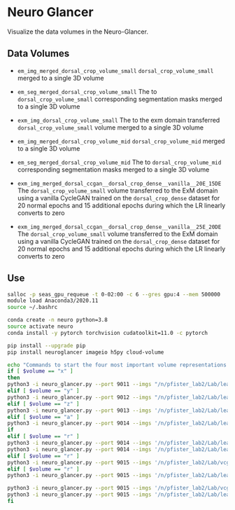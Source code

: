 # Neuro Glancer

Visualize the data volumes in the Neuro-Glancer.

## Data Volumes

* `em_img_merged_dorsal_crop_volume_small`
`dorsal_crop_volume_small` merged to a single 3D volume

* `em_seg_merged_dorsal_crop_volume_small`
The to `dorsal_crop_volume_small` corresponding segmentation masks merged to a single 3D volume

* `exm_img_dorsal_crop_volume_small`
The to the exm domain transferred `dorsal_crop_volume_small` volume merged to a single 3D volume

* `em_img_merged_dorsal_crop_volume_mid`
`dorsal_crop_volume_mid` merged to a single 3D volume

* `em_seg_merged_dorsal_crop_volume_mid`
The to `dorsal_crop_volume_mid` corresponding segmentation masks merged to a single 3D volume

* `exm_img_merged_dorsal_ccgan__dorsal_crop_dense__vanilla__20E_15DE`
The `dorsal_crop_volume_small` volume transferred to the ExM domain using a vanilla CycleGAN trained on the `dorsal_crop_dense` dataset for 20 normal epochs and 15 additional epochs during which the LR linearly converts to zero

* `exm_img_merged_dorsal_ccgan__dorsal_crop_dense__vanilla__25E_20DE`
The `dorsal_crop_volume_small` volume transferred to the ExM domain using a vanilla CycleGAN trained on the `dorsal_crop_dense` dataset for 20 normal epochs and 15 additional epochs during which the LR linearly converts to zero

## Use
```bash
salloc -p seas_gpu_requeue -t 0-02:00 -c 6 --gres gpu:4 --mem 500000
module load Anaconda3/2020.11
source ~/.bashrc

conda create -n neuro python=3.8
source activate neuro
conda install -y pytorch torchvision cudatoolkit=11.0 -c pytorch

pip install --upgrade pip
pip install neuroglancer imageio h5py cloud-volume

echo "Commands to start the four most important volume representations:"
if [ $volume == "x" ]
then
python3 -i neuro_glancer.py --port 9011 --imgs "/n/pfister_lab2/Lab/leander/em2exm/neuro_glancer/volumes/em_img_merged_dorsal_crop_volume_small.h5" --segs "/n/pfister_lab2/Lab/leander/em2exm/neuro_glancer/volumes/em_seg_merged_dorsal_crop_volume_small.h5"
elif [ $volume == "y" ]
python3 -i neuro_glancer.py --port 9012 --imgs "/n/pfister_lab2/Lab/leander/em2exm/neuro_glancer/volumes/exm_img_merged_dorsal_ccgan__dorsal_crop_dense__vanilla__20E_15DE.h5" --segs "/n/pfister_lab2/Lab/leander/em2exm/neuro_glancer/volumes/em_seg_merged_dorsal_crop_volume_small.h5"
elif [ $volume == "z" ]
python3 -i neuro_glancer.py --port 9013 --imgs '/n/pfister_lab2/Lab/leander/em2exm/pytorch_connectomics/datasets/inference/merged_256_not_filtered_dorsal_b.h5' --segs '/n/pfister_lab2/Lab/leander/em2exm/slurm_jobs/ccgan_dorsal_crop_volume_small__train__segmodel/segment/dorsal_b/bcd_watershed_result.h5'
elif [ $volume == "a" ]
python3 -i neuro_glancer.py --port 9014 --imgs '/n/pfister_lab2/Lab/leander/em2exm/pytorch_connectomics/datasets/inference/merged_256_not_filtered_dorsal_b.h5' --segs '/n/pfister_lab2/Lab/leander/em2exm/slurm_jobs/seg___volume_small__from__dens_van_20E_15DE__train_segmodel/segment/dorsal_b/bcd_watershed_result.h5'
if
elif [ $volume == "r" ]
python3 -i neuro_glancer.py --port 9014 --imgs '/n/pfister_lab2/Lab/leander/cerberus/neuro_glancer/data/exm_3D_1_025_025.h5' --segs '/n/pfister_lab2/Lab/leander/cerberus/neuro_glancer/data/em_3D_1_3_3.h5'
python3 -i neuro_glancer.py --port 9014 --imgs '/n/pfister_lab2/Lab/leander/cerberus/neuro_glancer/data/exm_3D_1_025_025.h5' --segs '/n/pfister_lab2/Lab/leander/cerberus/neuro_glancer/data/em_3D_2_3_3.h5'
elif [ $volume == "r" ]
python3 -i neuro_glancer.py --port 9015 --imgs '/n/pfister_lab2/Lab/vcg_connectomics/EM/zebraFish/benchmark/seg_gt.h5' --segs '/n/pfister_lab2/Lab/vcg_connectomics/EM/zebraFish/benchmark/seg_gt.h5'
elif [ $volume == "r" ]
python3 -i neuro_glancer.py --port 9015 --imgs '/n/pfister_lab2/Lab/leander/cerberus/ccgan/datasets/dorsal_crop_3D_255_512/testB/exm_3D_255_512_512.tif' --segs '/n/pfister_lab2/Lab/zudilin/data/NucExM/NucExM-Release/vol4_v1_merged1_CVAT1.h5'

python3 -i neuro_glancer.py --port 9015 --imgs '/n/pfister_lab2/Lab/vcg_connectomics/JWR15/roi_8x8x3um/vol3/seg_Yx2.h5' --segs '/n/pfister_lab2/Lab/leander/pytorch_connectomics/projects/CondSeg/outputs/JWR15_Syn_BCE_DICE/vol3_syn_Yx2_2D.h5'
python3 -i neuro_glancer.py --port 9015 --imgs '/n/pfister_lab2/Lab/leander/pytorch_connectomics/datasets/JWR15/roi_8x8x3um/vol3/syn_Yx2_zoom_down_2_2D.h5' --segs '/n/pfister_lab2/Lab/leander/pytorch_connectomics/datasets/JWR15/roi_8x8x3um/vol3/syn_Yx2_zoom_down_2_2D.h5'
fi
```
